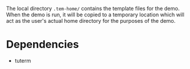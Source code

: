 The local directory `.tem-home/` contains the template files for the demo. When
the demo is run, it will be copied to a temporary location which will act as the
user's actual home directory for the purposes of the demo.

# Dependencies
- tuterm
